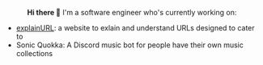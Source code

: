<p align="center">
<b>Hi there 👋</b> I'm a software engineer who's currently working on:
</p>

- [explainURL](https://explainurl.com): a website to exlain and understand URLs designed to cater to
- Sonic Quokka: A Discord music bot for people have their own music collections

